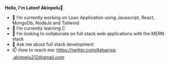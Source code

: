 **Hello, I'm Lateef Akinpelu**👋


- 🔭 I’m currently working on Loan Application using Javascript, React, MongoDb, NodeJs and Tailwind
- 🌱 I’m currently learning C
- 👯  I’m looking to collaborate on full stack web applications with the MERN stack
- 💬 Ask me about full stack development
- 📫 How to reach me: https://twitter.com/Asharrpp 
   ,akinpelu212@gmail.com
